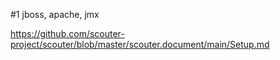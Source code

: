 #1 jboss, apache, jmx

https://github.com/scouter-project/scouter/blob/master/scouter.document/main/Setup.md
